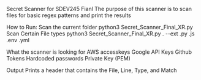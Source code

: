 Secret Scanner for SDEV245 Fianl
The purpose of this scanner is to scan files for basic regex patterns and print the results

How to Run:
Scan the current folder
python3 Secret_Scanner_Final_XR.py
Scan Certain File types
python3 Secret_Scanner_Final_XR.py . --ext .py .js .env .yml

What the scanner is looking for
AWS accesskeys
Google API Keys
Github Tokens
Hardcoded passwords
Private Key (PEM)

Output
Prints a header that contains the File, Line, Type, and Match
